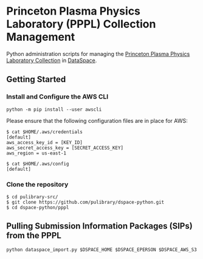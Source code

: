 # Princeton Plasma Physics Laboratory (PPPL) Collection Management

Python administration scripts for managing the [Princeton Plasma Physics Laboratory Collection](https://dataspace.princeton.edu/jspui/handle/88435/dsp01pz50gz45g) in [DataSpace](https://dataspace.princeton.edu/jspui/).

## Getting Started

### Install and Configure the AWS CLI

```
python -m pip install --user awscli
```

Please ensure that the following configuration files are in place for AWS:

```
$ cat $HOME/.aws/credentials
[default]
aws_access_key_id = [KEY_ID]
aws_secret_access_key = [SECRET_ACCESS_KEY]
aws_region = us-east-1
```

```
$ cat $HOME/.aws/config
[default]
```

### Clone the repository

```
$ cd pulibrary-src/
$ git clone https://github.com/pulibrary/dspace-python.git
$ cd dspace-python/pppl
```

## Pulling Submission Information Packages (SIPs) from the PPPL

```
python dataspace_import.py $DSPACE_HOME $DSPACE_EPERSON $DSPACE_AWS_S3
```
